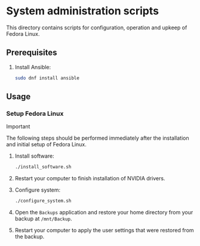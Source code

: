 # System administration scripts

This directory contains scripts for configuration, operation and upkeep of Fedora Linux.

## Prerequisites

1. Install Ansible:

    ```bash
    sudo dnf install ansible
    ```

## Usage

### Setup Fedora Linux

> [!IMPORTANT]
> The following steps should be performed immediately after the installation and initial setup of Fedora Linux.

1. Install software:

    ```bash
    ./install_software.sh
    ```

1. Restart your computer to finish installation of NVIDIA drivers.
1. Configure system:

    ```bash
    ./configure_system.sh
    ```

1. Open the `Backups` application and restore your home directory from your backup at `/mnt/Backup`.
1. Restart your computer to apply the user settings that were restored from the backup.
